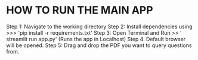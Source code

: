 # HOW TO RUN THE MAIN APP
Step 1: Navigate to the working directory
Step 2: Install dependencies using >>> 'pip install -r requirements.txt'
Step 3: Open Terminal and Run >> ' streamlit run app.py' (Runs the app in Localhost)
Step 4. Default browser will be opened. 
Step 5: Drag and drop the PDF you want to query questions from.
